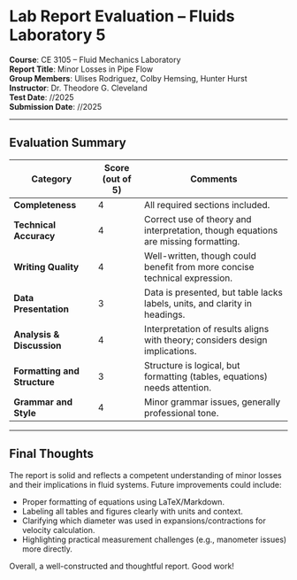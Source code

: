 # Lab Report Evaluation – Fluids Laboratory 5

**Course**: CE 3105 – Fluid Mechanics Laboratory  
**Report Title**: Minor Losses in Pipe Flow  
**Group Members**: Ulises Rodriguez, Colby Hemsing, Hunter Hurst  
**Instructor**: Dr. Theodore G. Cleveland  
**Test Date**: //2025  
**Submission Date**: //2025  

---

## Evaluation Summary

| Category              | Score (out of 5) | Comments                                                                 |
|-----------------------|------------------|--------------------------------------------------------------------------|
| **Completeness**       | 4                | All required sections included.                                          |
| **Technical Accuracy** | 4                | Correct use of theory and interpretation, though equations are missing formatting. |
| **Writing Quality**    | 4                | Well-written, though could benefit from more concise technical expression. |
| **Data Presentation**  | 3                | Data is presented, but table lacks labels, units, and clarity in headings. |
| **Analysis & Discussion** | 4            | Interpretation of results aligns with theory; considers design implications. |
| **Formatting and Structure** | 3         | Structure is logical, but formatting (tables, equations) needs attention. |
| **Grammar and Style**  | 4                | Minor grammar issues, generally professional tone.                       |

---

## Final Thoughts

The report is solid and reflects a competent understanding of minor losses and their implications in fluid systems. Future improvements could include:

- Proper formatting of equations using LaTeX/Markdown.
- Labeling all tables and figures clearly with units and context.
- Clarifying which diameter was used in expansions/contractions for velocity calculation.
- Highlighting practical measurement challenges (e.g., manometer issues) more directly.

Overall, a well-constructed and thoughtful report. Good work!

